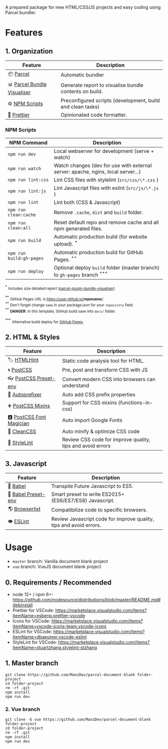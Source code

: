 A prepared package for new HTML/CSS/JS projects and easy coding using Parcel bundler.

# Features

## 1. Organization

| Feature                           | Description                                                |
| --------------------------------- | ---------------------------------------------------------- |
| 📦 [Parcel][1]                    | Automatic bundler                                          |
| 📊 [Parcel Bundle Visualiser][16] | Generate report to visualise bundle contents on build.     |
| ⚙️ [NPM Scripts][2]               | Preconfigured scripts (development, build and clean tasks) |
| 🦋 [Prettier][14]                 | Opinionated code formatter.                                |

[1]: https://parceljs.org/
[2]: https://docs.npmjs.com/misc/scripts
[14]: https://prettier.io/
[16]: https://github.com/gregtillbrook/parcel-plugin-bundle-visualiser

### NPM Scripts

| NPM Command              | Description                                                                           |
| ------------------------ | ------------------------------------------------------------------------------------- |
| `npm run dev`            | Local webserver for development (serve + watch)                                       |
| `npm run watch`          | Watch changes (dev for use with external server: apache, nginx, local server...)      |
| `npm run lint:css`       | Lint CSS files with stylelint (`src/css/\*.css` )                                     |
| `npm run lint:js`        | Lint Javascript files with eslint (`src/js/\*.js` )                                   |
| `npm run lint`           | Lint both (CSS & Javascript)                                                          |
| `npm run clean:cache`    | Remove `.cache`, `dist` and `build` folder.                                           |
| `npm run clean:all`      | Reset default repo and remove cache and all npm generated files.                      |
| `npm run build`          | Automatic production build (for website upload). <sup>\*</sup>                        |
| `npm run build:gh-pages` | Automatic production build for GitHub Pages. <sup>\*\*</sup>                          |
| `npm run deploy`         | Optional deploy `build` folder (master branch) to `gh-pages` branch <sup>\*\*\*</sup> |

<sup>\*</sup> <small>Includes size detailed report ([parcel-plugin-bundle-visualiser](https://github.com/gregtillbrook/parcel-plugin-bundle-visualiser))</small>

<sup>\*\*</sup> <small>GitHub Pages URL is https://user.github.io/<strong>reponame</strong>/.</small><br>
<sup>\*\*</sup> <small>Don't forget change `name` in your package.json for your `repository` field.</small><br>
<sup>\*\*</sup> <small>**DANGER**: In this template, GitHub build save into `docs/` folder.</small>

<sup>\*\*\*</sup> <small>Alternative build deploy for [GitHub Pages](https://pages.github.com/)</small>

## 2. HTML & Styles

| Feature                       | Description                                                |
| ----------------------------- | ---------------------------------------------------------- |
| 🏷️ [HTMLHint][15]             | Static code analysis tool for HTML.                        |
| 🌀 [PostCSS][3]               | Pre, post and transform CSS with JS                        |
| 👓 [PostCSS Preset-env][4]    | Convert modern CSS into browsers can understand            |
| 🍂 [Autoprefixer][5]          | Auto add CSS prefix properties                             |
| ➕ [PostCSS Mixins][6]        | Support for CSS mixins (functions-in-css)                  |
| 🅰️ [PostCSS Font Magician][7] | Auto import Google Fonts                                   |
| 🔧 [CleanCSS][8]              | Auto minify & optimize CSS code                            |
| 🤵 [StyleLint][9]             | Review CSS code for improve quality, tips and avoid errors |

[3]: https://postcss.org/
[4]: https://preset-env.cssdb.org/features
[5]: https://autoprefixer.github.io/
[6]: https://github.com/postcss/postcss-mixins
[7]: https://github.com/jonathantneal/postcss-font-magician
[8]: https://github.com/jakubpawlowicz/clean-css
[9]: https://stylelint.io/
[15]: https://htmlhint.com/

## 3. Javascript

| Feature                   | Description                                                        |
| ------------------------- | ------------------------------------------------------------------ |
| 💼 [Babel][10]            | Transpile Future Javascript to ES5.                                |
| 🎁 [Babel Preset-env][11] | Smart preset to write ES2015+ (ES6/ES7/ES8) Javascript.            |
| 🌎 [Browserlist][12]      | Compatibilize code to specific browsers.                           |
| 👁️ [ESLint][13]           | Review Javascript code for improve quality, tips and avoid errors. |

[10]: https://babeljs.io/
[11]: https://babeljs.io/docs/en/babel-preset-env
[12]: https://browserl.ist/
[13]: https://eslint.org/

# Usage

- `master` branch: Vanilla document blank project
- `vue` branch: VueJS document blank project

## 0. Requirements / Recommended

- node 12+ / npm 6+: https://github.com/nodesource/distributions/blob/master/README.md#debinstall
- Prettier for VSCode: https://marketplace.visualstudio.com/items?itemName=esbenp.prettier-vscode
- Icons for VSCode: https://marketplace.visualstudio.com/items?itemName=vscode-icons-team.vscode-icons
- ESLint for VSCode: https://marketplace.visualstudio.com/items?itemName=dbaeumer.vscode-eslint
- StyleLint for VSCode: https://marketplace.visualstudio.com/items?itemName=stuartzhang.stylelint-stzhang

## 1. Master branch

```
git clone https://github.com/ManzDev/parcel-document-blank folder-project
cd folder-project
rm -rf .git
npm install
npm run dev
```

### 2. Vue branch

```
git clone -b vue https://github.com/ManzDev/parcel-document-blank folder-project
cd folder-project
rm -rf .git
npm install
npm run dev
```
